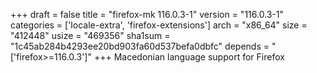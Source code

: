 +++
draft = false
title = "firefox-mk 116.0.3-1"
version = "116.0.3-1"
categories = ['locale-extra', 'firefox-extensions']
arch = "x86_64"
size = "412448"
usize = "469356"
sha1sum = "1c45ab284b4293ee20bd903fa60d537befa0dbfc"
depends = "['firefox>=116.0.3']"
+++
Macedonian language support for Firefox